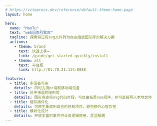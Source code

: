 ```yaml
---
# https://vitepress.dev/reference/default-theme-home-page
layout: home

hero:
  name: "MaoTu"
  text: "web组态引擎库"
  tagline: 探索将已有svg文件转为自由缩放图形库的解决方案
  actions:
    - theme: brand
      text: 快速上手→
      link: /guide/get-started-quickly/install
    - theme: alt
      text: 平台版
      link: http://81.70.21.114:8888

features:
  - title: 多设备可用
    details: 同时支持pc端和移动端设备
  - title: 易于拓展的图形库
    details: 图形库支持svg代码片段，可自由拓展vue组件，亦可直接导入本地文件
  - title: 组件插件化
    details: 可原生集成到自己的已有项目，避免额外心智负担
  - title: 模块化设计
    details: 开放丰富的事件供业务逻辑使用，灵活解耦
---
```


